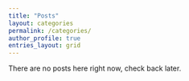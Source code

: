 ```yaml
---
title: "Posts"
layout: categories
permalink: /categories/
author_profile: true
entries_layout: grid
---
```

There are no posts here right now, check back later.